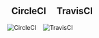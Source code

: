 ## &nbsp;&nbsp;**CircleCI**&nbsp;&nbsp;&nbsp;&nbsp;&nbsp;**TravisCI**
![CircleCI](https://circleci.com/gh/wryyyyyyyy/docker.svg?style=shield)&nbsp;&nbsp;&nbsp;&nbsp;![TravisCI](https://api.travis-ci.com/wryyyyyyyy/docker.svg)
